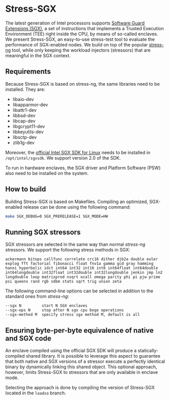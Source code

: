 # Stress-SGX

The latest generation of Intel processors supports [Software Guard Extensions (SGX)](https://software.intel.com/en-us/sgx), a set of instructions that implements a Trusted Execution Environment (TEE) right inside the CPU, by means of so-called enclaves.
We present Stress-SGX, an easy-to-use stress-test tool to evaluate the performance of SGX-enabled nodes.
We build on top of the popular [stress-ng](http://kernel.ubuntu.com/~cking/stress-ng/) tool, while only keeping the workload injectors (stressors) that are meaningful in the SGX context.

## Requirements

Because Stress-SGX is based on stress-ng, the same libraries need to be installed.
They are:

* libaio-dev
* libapparmor-dev
* libattr1-dev
* libbsd-dev
* libcap-dev
* libgcrypt11-dev
* libkeyutils-dev
* libsctp-dev
* zlib1g-dev

Moreover, the [official Intel SGX SDK for Linux](https://01.org/intel-softwareguard-extensions/downloads/intel-sgx-linux-2.0-release) needs to be installed in `/opt/intel/sgxsdk`.
We support version 2.0 of the SDK.

To run in hardware enclaves, the SGX driver and Platform Software (PSW) also need to be installed on the system.

## How to build

Building Stress-SGX is based on Makefiles.
Compiling an optimized, SGX-enabled release can be done using the following command:

```bash
make SGX_DEBUG=0 SGX_PRERELEASE=1 SGX_MODE=HW
```

## Running SGX stressors

SGX stressors are selected in the same way than normal _stress-ng_ stressors.
We support the following stress methods in SGX:
```
ackermann bitops callfunc correlate crc16 dither djb2a double euler explog fft factorial fibonacci float fnv1a gamma gcd gray hamming hanoi hyperbolic idct int64 int32 int16 int8 int64float int64double int64longdouble int32float int32double int32longdouble jenkin jmp ln2 longdouble loop matrixprod nsqrt ocall omega parity phi pi pjw prime psi queens rand rgb sdbm stats sqrt trig union zeta
```

The following command-line options can be selected in addition to the standard ones from _stress-ng_:

```
--sgx N         start N SGX enclaves
--sgx-ops N     stop after N sgx cpu bogo operations
--sgx-method M  specify stress sgx method M, default is all
```

## Ensuring byte-per-byte equivalence of native and SGX code

An enclave compiled using the official SGX SDK will produce a statically-compiled shared library.
It is possible to leverage this aspect to guarantee that both native and SGX versions of a stressor execute a perfectly identical binary by dynamically linking this shared object.
This optional approach, however, limits Stress-SGX to stressors that are only available in enclave mode.

Selecting the approach is done by compiling the version of Stress-SGX located in the `loadso` branch.

